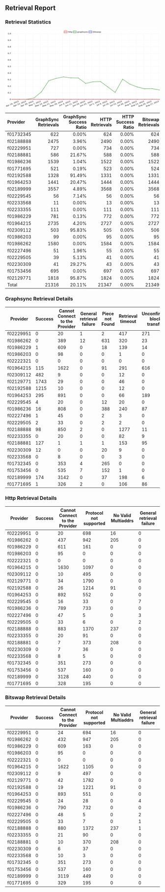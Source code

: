 ## Retrieval Report
### Retrieval Statistics
<img src="https://raw.githubusercontent.com/data-preservation-programs/filplus-checker-assets/main/filecoin-project/filecoin-plus-large-datasets/issues/1277/1693548781644.png"/>

| Provider  | GraphSync Retrievals | GraphSync Success Ratio | HTTP Retrievals | HTTP Success Ratio | Bitswap Retrievals | Bitswap Success Ratio |
| :-------- | -------------------: | ----------------------: | --------------: | -----------------: | -----------------: | --------------------: |
| f01732345 |                  622 |                   0.00% |             624 |              0.00% |                624 |                 0.00% |
| f02188888 |                 2475 |                   3.96% |            2490 |              0.00% |               2490 |                 0.00% |
| f02229951 |                  727 |                   0.00% |             734 |              0.00% |                734 |                 0.00% |
| f02188881 |                  586 |                  21.67% |             588 |              0.00% |                588 |                 0.00% |
| f01986236 |                 1539 |                   1.04% |            1522 |              0.00% |               1522 |                 0.00% |
| f01771695 |                  521 |                   0.19% |             523 |              0.00% |                524 |                 0.00% |
| f02192588 |                 1328 |                  91.49% |            1331 |              0.00% |               1331 |                 0.00% |
| f01964253 |                 1441 |                  20.47% |            1444 |              0.00% |               1444 |                 0.00% |
| f02189999 |                 3557 |                   4.89% |            3568 |              0.00% |               3568 |                 0.00% |
| f02229545 |                   56 |                   7.14% |              56 |              0.00% |                 56 |                 0.00% |
| f02233568 |                   11 |                   0.00% |              13 |              0.00% |                 13 |                 0.00% |
| f02233355 |                  111 |                   0.00% |             111 |              0.00% |                111 |                 0.00% |
| f01986229 |                  781 |                   0.13% |             772 |              0.00% |                772 |                 0.00% |
| f01964215 |                 2735 |                   4.20% |            2727 |              0.00% |               2727 |                 0.00% |
| f02309112 |                  503 |                  95.83% |             505 |              0.00% |                506 |                 0.00% |
| f01986203 |                   99 |                   0.00% |              95 |              0.00% |                 95 |                 0.00% |
| f01986262 |                 1580 |                   0.00% |            1584 |              0.00% |               1584 |                 0.00% |
| f02227496 |                   51 |                   1.96% |              55 |              0.00% |                 55 |                 0.00% |
| f02229505 |                   39 |                   5.13% |              41 |              0.00% |                 41 |                 0.00% |
| f02230309 |                   41 |                  29.27% |              43 |              0.00% |                 43 |                 0.00% |
| f01753456 |                  695 |                   0.00% |             697 |              0.00% |                697 |                 0.00% |
| f02129771 |                 1818 |                  95.87% |            1824 |              0.00% |               1824 |                 0.00% |
| Total     |                21316 |                  20.11% |           21347 |              0.00% |              21349 |                 0.00% |

### Graphsync Retrieval Details
| Provider  | Success | Cannot Connect to the Provider | General retrieval failure | Piece not Found | Retrieval timeout | Unconfirmed block transfer | No Valid Multiaddrs |
| --------- | ------- | ------------------------------ | ------------------------- | --------------- | ----------------- | -------------------------- | ------------------- |
| f02229951 | 0       | 20                             | 1                         | 2               | 417               | 271                        | 16                  |
| f01986262 | 0       | 389                            | 12                        | 631             | 320               | 23                         | 205                 |
| f01986229 | 1       | 609                            | 0                         | 18              | 139               | 14                         | 0                   |
| f01986203 | 0       | 98                             | 0                         | 0               | 1                 | 0                          | 0                   |
| f02222321 | 0       | 0                              | 0                         | 0               | 0                 | 0                          | 0                   |
| f01964215 | 115     | 1622                           | 0                         | 91              | 291               | 616                        | 0                   |
| f02309112 | 482     | 9                              | 0                         | 0               | 12                | 0                          | 0                   |
| f02129771 | 1743    | 29                             | 0                         | 0               | 46                | 0                          | 0                   |
| f02192588 | 1215    | 10                             | 0                         | 0               | 12                | 0                          | 91                  |
| f01964253 | 295     | 891                            | 0                         | 0               | 66                | 189                        | 0                   |
| f02229545 | 4       | 20                             | 0                         | 12              | 20                | 0                          | 0                   |
| f01986236 | 16      | 808                            | 0                         | 388             | 240               | 87                         | 0                   |
| f02227496 | 1       | 45                             | 0                         | 2               | 3                 | 0                          | 0                   |
| f02229505 | 2       | 33                             | 0                         | 2               | 2                 | 0                          | 0                   |
| f02188888 | 98      | 850                            | 2                         | 0               | 1277              | 11                         | 237                 |
| f02233355 | 0       | 20                             | 0                         | 0               | 82                | 9                          | 0                   |
| f02188881 | 127     | 1                              | 1                         | 1               | 153               | 95                         | 208                 |
| f02230309 | 12      | 0                              | 0                         | 20              | 9                 | 0                          | 0                   |
| f02233568 | 0       | 8                              | 0                         | 0               | 3                 | 0                          | 0                   |
| f01732345 | 0       | 353                            | 4                         | 265             | 0                 | 0                          | 0                   |
| f01753456 | 0       | 535                            | 7                         | 152             | 1                 | 0                          | 0                   |
| f02189999 | 174     | 3142                           | 0                         | 37              | 198               | 6                          | 0                   |
| f01771695 | 1       | 326                            | 2                         | 0               | 106               | 86                         | 0                   |

### Http Retrieval Details
| Provider  | Success | Cannot Connect to the Provider | Protocol not supported | No Valid Multiaddrs | General retrieval failure |
| --------- | ------- | ------------------------------ | ---------------------- | ------------------- | ------------------------- |
| f02229951 | 0       | 20                             | 698                    | 16                  | 0                         |
| f01986262 | 0       | 437                            | 942                    | 205                 | 0                         |
| f01986229 | 0       | 611                            | 161                    | 0                   | 0                         |
| f01986203 | 0       | 95                             | 0                      | 0                   | 0                         |
| f02222321 | 0       | 0                              | 0                      | 0                   | 0                         |
| f01964215 | 0       | 1630                           | 1097                   | 0                   | 0                         |
| f02309112 | 0       | 10                             | 495                    | 0                   | 0                         |
| f02129771 | 0       | 34                             | 1790                   | 0                   | 0                         |
| f02192588 | 0       | 26                             | 1214                   | 91                  | 0                         |
| f01964253 | 0       | 892                            | 552                    | 0                   | 0                         |
| f02229545 | 0       | 16                             | 33                     | 0                   | 7                         |
| f01986236 | 0       | 789                            | 733                    | 0                   | 0                         |
| f02227496 | 0       | 47                             | 5                      | 0                   | 3                         |
| f02229505 | 0       | 33                             | 6                      | 0                   | 2                         |
| f02188888 | 0       | 883                            | 1370                   | 237                 | 0                         |
| f02233355 | 0       | 20                             | 91                     | 0                   | 0                         |
| f02188881 | 0       | 7                              | 373                    | 208                 | 0                         |
| f02230309 | 0       | 7                              | 36                     | 0                   | 0                         |
| f02233568 | 0       | 8                              | 5                      | 0                   | 0                         |
| f01732345 | 0       | 351                            | 273                    | 0                   | 0                         |
| f01753456 | 0       | 537                            | 160                    | 0                   | 0                         |
| f02189999 | 0       | 3128                           | 440                    | 0                   | 0                         |
| f01771695 | 0       | 328                            | 195                    | 0                   | 0                         |

### Bitswap Retrieval Details
| Provider  | Success | Cannot Connect to the Provider | Protocol not supported | No Valid Multiaddrs | General retrieval failure |
| --------- | ------- | ------------------------------ | ---------------------- | ------------------- | ------------------------- |
| f02229951 | 0       | 24                             | 694                    | 16                  | 0                         |
| f01986262 | 0       | 432                            | 947                    | 205                 | 0                         |
| f01986229 | 0       | 609                            | 163                    | 0                   | 0                         |
| f01986203 | 0       | 95                             | 0                      | 0                   | 0                         |
| f02222321 | 0       | 0                              | 0                      | 0                   | 0                         |
| f01964215 | 0       | 1622                           | 1105                   | 0                   | 0                         |
| f02309112 | 0       | 9                              | 497                    | 0                   | 0                         |
| f02129771 | 0       | 42                             | 1782                   | 0                   | 0                         |
| f02192588 | 0       | 19                             | 1221                   | 91                  | 0                         |
| f01964253 | 0       | 893                            | 551                    | 0                   | 0                         |
| f02229545 | 0       | 24                             | 28                     | 0                   | 4                         |
| f01986236 | 0       | 790                            | 732                    | 0                   | 0                         |
| f02227496 | 0       | 48                             | 5                      | 0                   | 2                         |
| f02229505 | 0       | 33                             | 7                      | 0                   | 1                         |
| f02188888 | 0       | 880                            | 1372                   | 237                 | 1                         |
| f02233355 | 0       | 21                             | 90                     | 0                   | 0                         |
| f02188881 | 0       | 10                             | 370                    | 208                 | 0                         |
| f02230309 | 0       | 6                              | 37                     | 0                   | 0                         |
| f02233568 | 0       | 10                             | 3                      | 0                   | 0                         |
| f01732345 | 0       | 351                            | 273                    | 0                   | 0                         |
| f01753456 | 0       | 537                            | 160                    | 0                   | 0                         |
| f02189999 | 0       | 3119                           | 449                    | 0                   | 0                         |
| f01771695 | 0       | 329                            | 195                    | 0                   | 0                         |
